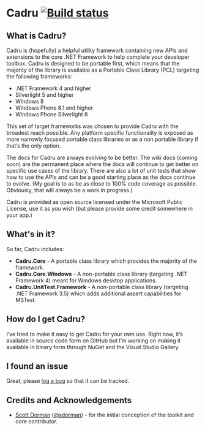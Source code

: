 # Cadru [![Build status](https://ci.appveyor.com/api/projects/status/3t0p4d04fyqtiun5)](https://ci.appveyor.com/project/scottdorman/cadru)

## What is Cadru?

Cadru is (hopefully) a helpful utility framework containing new APIs and extensions to the core .NET Framework
to help complete your developer toolbox. Cadru is designed to be portable first, which means that the majority
of the library is available as a Portable Class Library (PCL) targeting the following frameworks:

* .NET Framework 4 and higher
* Silverlight 5 and higher
* Windows 8
* Windows Phone 8.1 and higher
* Windows Phone Silverlight 8

This set of target frameworks was chosen to provide Cadru with the broadest reach possible. Any platform specific
functionality is exposed as more narrowly focused portable class libraries or as a non portable library if that’s
the only option.

The docs for Cadru are always evolving to be better. The wiki docs (coming soon) are the permanent place where
the docs will continue to get better on specific use cases of the library. There are also a lot of unit tests that
show how to use the APIs and can be a good starting place as the docs continue to evolve. (My goal is to as be as
close to 100% code coverage as possible. Obviously, that will always be a work in progress.)

Cadru is provided as open source licensed under the Microsoft Public License, use it as you wish (but please 
provide some credit somewhere in your app.)

## What's in it?

So far, Cadru includes:

* **Cadru.Core** - A portable class library which provides the majority of the framework.
* **Cadru.Core.Windows** - A non-portable class library (targeting .NET Framework 4) meant for Windows desktop applications.
* **Cadru.UnitTest.Framework** - A non-portable class library (targeting .NET Framework 3.5) which adds additional assert capabilities for MSTest.

## How do I get Cadru?

I’ve tried to make it easy to get Cadru for your own use. Right now, it’s available in source code form on 
GitHub but I’m working on making it available in binary form through NuGet and the Visual Studio Gallery.

## I found an issue

Great, please [log a bug](https://github.com/scottdorman/cadru/issues/new) so that it can be tracked.

## Credits and Acknowledgements
* [Scott Dorman](http://about.me/scottdorman) ([@sdorman](http://twitter.com/sdorman)) - for the initial conception of the toolkit and core contributor.
